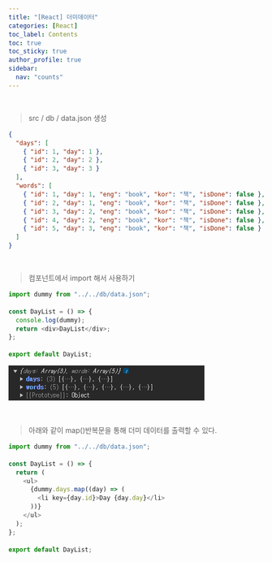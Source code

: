 ```yaml
---
title: "[React] 더미데이터"
categories: [React]
toc_label: Contents
toc: true
toc_sticky: true
author_profile: true
sidebar:
  nav: "counts"
---
```


<br>

> src / db / data.json 생성

```json
{
  "days": [
    { "id": 1, "day": 1 },
    { "id": 2, "day": 2 },
    { "id": 3, "day": 3 }
  ],
  "words": [
    { "id": 1, "day": 1, "eng": "book", "kor": "책", "isDone": false },
    { "id": 2, "day": 1, "eng": "book", "kor": "책", "isDone": false },
    { "id": 3, "day": 2, "eng": "book", "kor": "책", "isDone": false },
    { "id": 4, "day": 2, "eng": "book", "kor": "책", "isDone": false },
    { "id": 5, "day": 3, "eng": "book", "kor": "책", "isDone": false }
  ]
}
```

<br>

> 컴포넌트에서 import 해서 사용하기

```js
import dummy from "../../db/data.json";

const DayList = () => {
  console.log(dummy);
  return <div>DayList</div>;
};

export default DayList;
```

![](/assets/images/2024/2024-07-08-11-14-25.png)

<br>

> 아래와 같이 map()반복문을 통해 더미 데이터를 출력할 수 있다.

```js
import dummy from "../../db/data.json";

const DayList = () => {
  return (
    <ul>
      {dummy.days.map((day) => (
        <li key={day.id}>Day {day.day}</li>
      ))}
    </ul>
  );
};

export default DayList;
```

<br>
